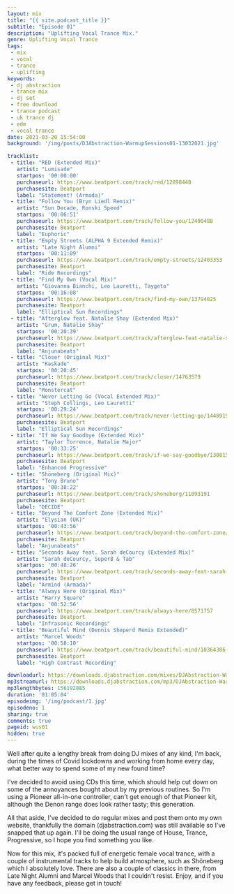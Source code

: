 ```yaml
---
layout: mix
title: "{{ site.podcast_title }}"
subtitle: "Episode 01"
description: "Uplifting Vocal Trance Mix."
genre: Uplifting Vocal Trance
tags:
 - mix
 - vocal
 - trance
 - uplifting
keywords:
 - dj abstraction
 - trance mix
 - dj set
 - free download
 - trance podcast
 - uk trance dj
 - edm
 - vocal trance
date: 2021-03-20 15:54:00
background: '/img/posts/DJAbstraction-WarmupSessions01-13032021.jpg'

tracklist:
 - title: "RED (Extended Mix)"
   artist: "Lumisade"
   startpos: '00:00:00'
   purchaseurl: https://www.beatport.com/track/red/12898448
   purchasesite: Beatport
   label: "Statement! (Armada)"
 - title: "Follow You (Bryn Liedl Remix)"
   artist: "Sun Decade, Ronski Speed"
   startpos: '00:06:51'
   purchaseurl: https://www.beatport.com/track/follow-you/12490488
   purchasesite: Beatport
   label: "Euphoric"
 - title: "Empty Streets (ALPHA 9 Extended Remix)"
   artist: "Late Night Alumni"
   startpos: '00:11:09'
   purchaseurl: https://www.beatport.com/track/empty-streets/12403353
   purchasesite: Beatport
   label: "Ride Recordings"
 - title: "Find My Own (Vocal Mix)"
   artist: "Giovanna Bianchi, Leo Lauretti, Taygeto"
   startpos: '00:16:08'
   purchaseurl: https://www.beatport.com/track/find-my-own/13794025
   purchasesite: Beatport
   label: "Elliptical Sun Recordings"
 - title: "Afterglow feat. Natalie Shay (Extended Mix)"
   artist: "Grum, Natalie Shay"
   startpos: '00:20:39'
   purchaseurl: https://www.beatport.com/track/afterglow-feat-natalie-shay/13199912
   purchasesite: Beatport
   label: "Anjunabeats"
 - title: "Closer (Original Mix)"
   artist: "Kaskade"
   startpos: '00:20:45'
   purchaseurl: https://www.beatport.com/track/closer/14763579
   purchasesite: Beatport
   label: "Monstercat"
 - title: "Never Letting Go (Vocal Extended Mix)"
   artist: "Steph Collings, Leo Lauretti"
   startpos: '00:29:24'
   purchaseurl: https://www.beatport.com/track/never-letting-go/14489198
   purchasesite: Beatport
   label: "Elliptical Sun Recordings"
 - title: "If We Say Goodbye (Extended Mix)"
   artist: "Taylor Torrence, Natalie Major"
   startpos: '00:33:25'
   purchaseurl: https://www.beatport.com/track/if-we-say-goodbye/13081502
   purchasesite: Beatport
   label: "Enhanced Progressive"
 - title: "Shöneberg (Original Mix)"
   artist: "Tony Bruno"
   startpos: '00:38:22'
   purchaseurl: https://www.beatport.com/track/shoneberg/11093191
   purchasesite: Beatport
   label: "DECIDE"
 - title: "Beyond The Comfort Zone (Extended Mix)"
   artist: "Elysian (UK)"
   startpos: '00:43:56'
   purchaseurl: https://www.beatport.com/track/beyond-the-comfort-zone/13627966
   purchasesite: Beatport
   label: "Anjunabeats"
 - title: "Seconds Away feat. Sarah deCourcy (Extended Mix)"
   artist: "Sarah deCourcy, Super8 & Tab"
   startpos: '00:48:26'
   purchaseurl: https://www.beatport.com/track/seconds-away-feat-sarah-decourcy/10206686
   purchasesite: Beatport
   label: "Armind (Armada)"
 - title: "Always Here (Original Mix)"
   artist: "Harry Square"
   startpos: '00:52:56'
   purchaseurl: https://www.beatport.com/track/always-here/8571757
   purchasesite: Beatport
   label: "Infrasonic Recordings"
 - title: "Beautiful Mind (Dennis Sheperd Remix Extended)"
   artist: "Marcel Woods"
   startpos: '00:58:10'
   purchaseurl: https://www.beatport.com/track/beautiful-mind/10364386
   purchasesite: Beatport
   label: "High Contrast Recording"

downloadurl: https://downloads.djabstraction.com/mixes/DJAbstraction-WarmupSessions01-13032021.zip
mp3streamurl: https://downloads.djabstraction.com/mp3/DJAbstraction-WarmupSessions01-13032021.mp3
mp3lengthbytes: 156192885
duration: '01:05:04'
episodeimg: '/img/podcast/1.jpg'
episodeno: 1
sharing: true
comments: true
pageid: wus01
hidden: true
---
```


Well after quite a lengthy break from doing DJ mixes of any kind, I'm back, during the times of Covid lockdowns and working from home every day, what better way to spend some of my new found time?

I've decided to avoid using CDs this time, which should help cut down on some of the annoyances bought about by my previous routines. So I'm using a Pioneer all-in-one controller, can't get enough of that Pioneer kit, although the Denon range does look rather tasty; this generation.

All that aside, I've decided to do regular mixes and post them onto my own website, thankfully the domain (djabstraction.com) was still available so I've snapped that up again. I'll be doing the usual range of House, Trance, Progressive, so I hope you find something you like.

Now for this mix, it's packed full of energetic female vocal trance, with a couple of instrumental tracks to help build atmosphere, such as Shöneberg which I absolutely love. There are also a couple of classics in there, from Late Night Alumni and Marcel Woods that I couldn't resist. Enjoy, and if you have any feedback, please get in touch!